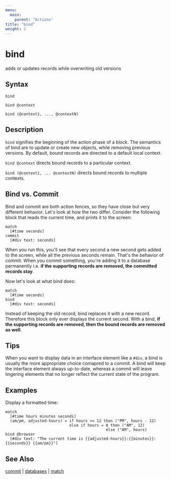```yaml
---
menu:
  main:
    parent: "Actions"
title: "bind"
weight: 2
---
```


# bind

adds or updates records while overwriting old versions

## Syntax

```eve
bind

bind @context

bind (@context1, ..., @contextN)
```

## Description

`bind` signifies the beginning of the action phase of a block. The semantics of bind are to update or create new objects, while removing previous versions. By default, bound records are directed to a default local context.

`bind @context` directs bound records to a particular context.

`bind (@context1, ... @contextN)` directs bound records to multiple contexts.

## Bind vs. Commit

Bind and commit are both action fences, so they have close but very different behavior. Let's look at how the two differ. Consider the following block that reads the current time, and prints it to the screen:

```eve
match
  [#time seconds]
commit
  [#div text: seconds]
```

When you run this, you'll see that every second a new second gets added to the screen, while all the previous seconds remain. That's the behavior of commit. When you commit something, you're adding it to a database permanently i.e. **if the supporting records are removed, the committed records stay**.

Now let's look at what bind does:

```eve
match
  [#time seconds]
bind
  [#div text: seconds]
```

Instead of keeping the old record, bind replaces it with a new record. Therefore this block only ever displays the current second. With a bind, **if the supporting records are removed, then the bound records are removed as well**.

## Tips

When you want to display data in an interface element like a `#div`, a bind is usually the more appropriate choice comapred to a commit. A bind will keep the interface element always up-to-date, whereas a commit will leave lingering elements that no longer reflect the current state of the program.

## Examples

Display a formatted time:

```eve
match
  [#time hours minutes seconds]
  (am/pm, adjusted-hours) = if hours >= 12 then ("PM", hours - 12)
                            else if hours = 0 then ("AM", 12)
          									else ("AM", hours)
bind @browser
  [#div text: "The current time is {{adjusted-hours}}:{{minutes}}:{{seconds}} {{am/pm}}"]
```

## See Also

[commit](../commit) | [databases](../databases) | [match](../match)